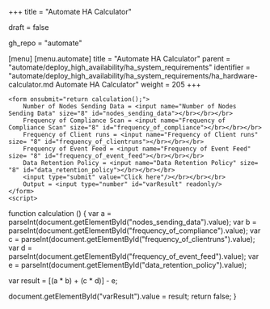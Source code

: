 +++
title = "Automate HA Calculator"

draft = false

gh_repo = "automate"

[menu]
  [menu.automate]
    title = "Automate HA Calculator"
    parent = "automate/deploy_high_availability/ha_system_requirements"
    identifier = "automate/deploy_high_availability/ha_system_requirements/ha_hardware-calculator.md Automate HA Calculator"
    weight = 205
+++

<!DOCTYPE html>
<html>
<body>

	<form onsubmit="return calculation();">
  		Number of Nodes Sending Data = <input name="Number of Nodes Sending Data" size="8" id="nodes_sending_data"></br></br></br>
  		Frequency of Compliance Scan = <input name="Frequency of Compliance Scan" size="8" id="frequency_of_compliance"></br></br></br>
        Frequency of Client runs = <input name="Frequency of Client runs" size= "8" id="frequency_of_clientruns"></br></br></br>
        Frequency of Event Feed = <input name="Frequency of Event Feed" size= "8" id="frequency_of_event_feed"></br></br></br>
        Data Retention Policy = <input name="Data Retention Policy" size= "8" id="data_retention_policy"></br></br></br>
        <input type="submit" value="Click here"/></br></br></br>
  		Output = <input type="number" id="varResult" readonly/>
	</form>
    <script>
function calculation () {
  var a = parseInt(document.getElementById("nodes_sending_data").value);
  var b = parseInt(document.getElementById("frequency_of_compliance").value);
  var c = parseInt(document.getElementById("frequency_of_clientruns").value);
  var d = parseInt(document.getElementById("frequency_of_event_feed").value);
  var e = parseInt(document.getElementById("data_retention_policy").value);

  var result = [(a * b) + (c * d)] - e;

  document.getElementById("varResult").value = result;
  return false;
}

</script>

</body>
</html>
